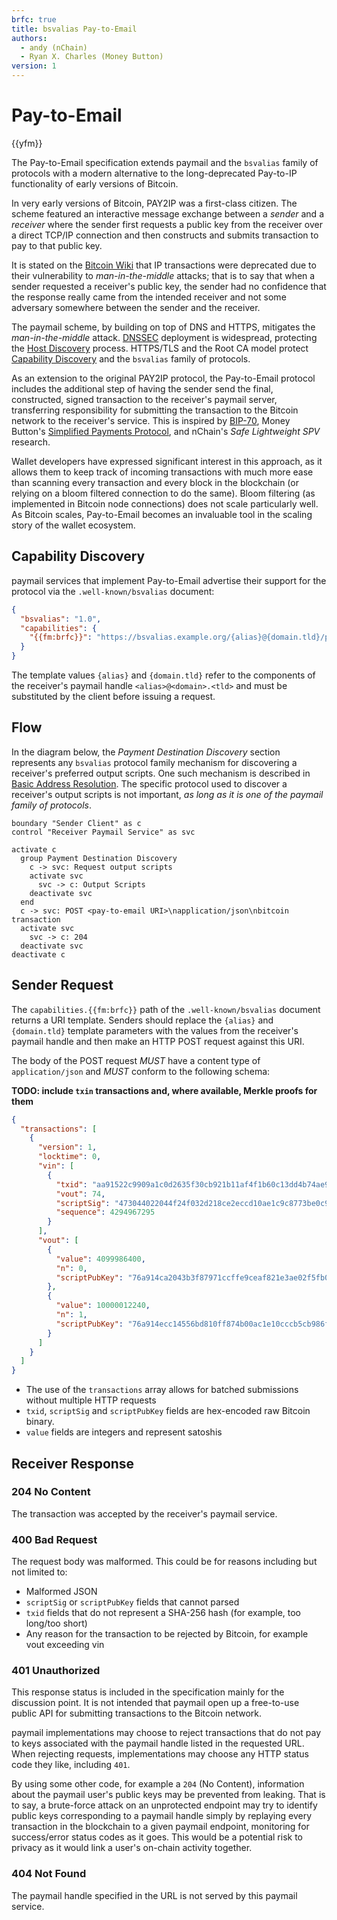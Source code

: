 ```yaml
---
brfc: true
title: bsvalias Pay-to-Email
authors:
  - andy (nChain)
  - Ryan X. Charles (Money Button)
version: 1
---
```

# Pay-to-Email

{{yfm}}

The Pay-to-Email specification extends paymail and the `bsvalias` family of protocols with a modern alternative to the long-deprecated Pay-to-IP functionality of early versions of Bitcoin.

In very early versions of Bitcoin, PAY2IP was a first-class citizen. The scheme featured an interactive message exchange between a _sender_ and a _receiver_ where the sender first requests a public key from the receiver over a direct TCP/IP connection and then constructs and submits transaction to pay to that public key.

It is stated on the [Bitcoin Wiki](https://en.bitcoin.it/wiki/IP_transaction) that IP transactions were deprecated due to their vulnerability to _man-in-the-middle_ attacks; that is to say that when a sender requested a receiver's public key, the sender had no confidence that the response really came from the intended receiver and not some adversary somewhere between the sender and the receiver.

The paymail scheme, by building on top of DNS and HTTPS, mitigates the _man-in-the-middle_ attack. [DNSSEC](https://en.wikipedia.org/wiki/Domain_Name_System_Security_Extensions) deployment is widespread, protecting the [Host Discovery](./02-01-host-discovery.md) process. HTTPS/TLS and the Root CA model protect [Capability Discovery](./02-02-capability-discovery.md) and the `bsvalias` family of protocols.

As an extension to the original PAY2IP protocol, the Pay-to-Email protocol includes the additional step of having the sender send the final, constructed, signed transaction to the receiver's paymail server, transferring responsibility for submitting the transaction to the Bitcoin network to the receiver's service. This is inspired by [BIP-70](https://github.com/bitcoin/bips/blob/master/bip-0070.mediawiki), Money Button's [Simplified Payments Protocol](https://github.com/moneybutton/bips/blob/master/bip-0270.mediawiki), and nChain's _Safe Lightweight SPV_ research.

Wallet developers have expressed significant interest in this approach, as it allows them to keep track of incoming transactions with much more ease than scanning every transaction and every block in the blockchain (or relying on a bloom filtered connection to do the same). Bloom filtering (as implemented in Bitcoin node connections) does not scale particularly well. As Bitcoin scales, Pay-to-Email becomes an invaluable tool in the scaling story of the wallet ecosystem.

## Capability Discovery

paymail services that implement Pay-to-Email advertise their support for the protocol via the `.well-known/bsvalias` document:

```json
{
  "bsvalias": "1.0",
  "capabilities": {
    "{{fm:brfc}}": "https://bsvalias.example.org/{alias}@{domain.tld}/pay-to-email"
  }
}
```

The template values `{alias}` and `{domain.tld}` refer to the components of the receiver's paymail handle `<alias>@<domain>.<tld>` and must be substituted by the client before issuing a request.

## Flow

In the diagram below, the _Payment Destination Discovery_ section represents any `bsvalias` protocol family mechanism for discovering a receiver's preferred output scripts. One such mechanism is described in [Basic Address Resolution](./04-01-basic-address-resolution.md). The specific protocol used to discover a receiver's output scripts is not important, _as long as it is one of the paymail family of protocols_.

```plantuml
boundary "Sender Client" as c
control "Receiver Paymail Service" as svc

activate c
  group Payment Destination Discovery
    c -> svc: Request output scripts
    activate svc
      svc -> c: Output Scripts
    deactivate svc
  end
  c -> svc: POST <pay-to-email URI>\napplication/json\nbitcoin transaction
  activate svc
    svc -> c: 204
  deactivate svc
deactivate c
```

## Sender Request

The `capabilities.{{fm:brfc}}` path of the `.well-known/bsvalias` document returns a URI template. Senders should replace the `{alias}` and `{domain.tld}` template parameters with the values from the receiver's paymail handle and then make an HTTP POST request against this URI.

The body of the POST request _MUST_ have a content type of `application/json` and _MUST_ conform to the following schema:

**TODO: include `txin` transactions and, where available, Merkle proofs for them**

```json
{
  "transactions": [
    {
      "version": 1,
      "locktime": 0,
      "vin": [
        {
          "txid": "aa91522c9909a1c0d2635f30cb921b11af4f1b60c13dd4b74ae930d3093e0380",
          "vout": 74,
          "scriptSig": "473044022044f24f032d218ce2eccd10ae1c9c8773be0c965ca0cff9ce3f17a19236b3474e0220294624f19f70652d82edd30f104e7787f44aee0e0a4270f70a87bca18833c1c4412102e6f260547b8bbf0254c35a2deada1d26b82262e0cb72d6bc8fe1abeca704f293",
          "sequence": 4294967295
        }
      ],
      "vout": [
        {
          "value": 4099986400,
          "n": 0,
          "scriptPubKey": "76a914ca2043b3f87971ccffe9ceaf821e3ae02f5fb0b488ac",
        },
        {
          "value": 10000012240,
          "n": 1,
          "scriptPubKey": "76a914ecc14556bd810ff874b00ac1e10cccb5cb986f1888ac"
        }
      ]
    }
  ]
}
```

* The use of the `transactions` array allows for batched submissions without multiple HTTP requests
* `txid`, `scriptSig` and `scriptPubKey` fields are hex-encoded raw Bitcoin binary.
* `value` fields are integers and represent satoshis

## Receiver Response

### 204 No Content

The transaction was accepted by the receiver's paymail service.

### 400 Bad Request

The request body was malformed. This could be for reasons including but not limited to:

* Malformed JSON
* `scriptSig` or `scriptPubKey` fields that cannot parsed
* `txid` fields that do not represent a SHA-256 hash (for example, too long/too short)
* Any reason for the transaction to be rejected by Bitcoin, for example vout exceeding vin

### 401 Unauthorized

This response status is included in the specification mainly for the discussion point. It is not intended that paymail open up a free-to-use public API for submitting transactions to the Bitcoin network.

paymail implementations may choose to reject transactions that do not pay to keys associated with the paymail handle listed in the requested URL. When rejecting requests, implementations may choose any HTTP status code they like, including `401`.

By using some other code, for example a `204` (No Content), information about the paymail user's public keys may be prevented from leaking. That is to say, a brute-force attack on an unprotected endpoint may try to identify public keys corresponding to a paymail handle simply by replaying every transaction in the blockchain to a given paymail endpoint, monitoring for success/error status codes as it goes. This would be a potential risk to privacy as it would link a user's on-chain activity together.

### 404 Not Found

The paymail handle specified in the URL is not served by this paymail service.
